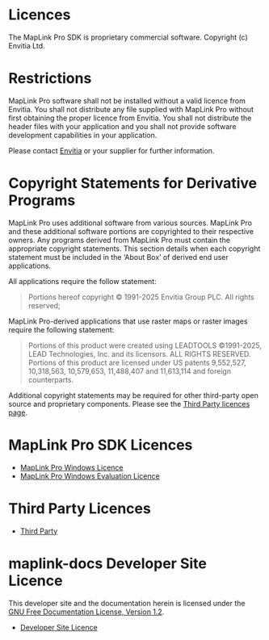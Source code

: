 # Licences

The MapLink Pro SDK is proprietary commercial software. Copyright (c) Envitia Ltd.

# Restrictions

MapLink Pro software shall not be installed without a valid licence from Envitia.
You shall not distribute any file supplied with MapLink Pro without first obtaining the proper licence from Envitia.
You shall not distribute the header files with your application and you shall not provide software development capabilities in your application.

Please contact [Envitia](https://www.envitia.com) or your supplier for further information.

# Copyright Statements for Derivative Programs

MapLink Pro uses additional software from various sources. MapLink Pro and these additional
software portions are copyrighted to their respective owners. Any programs derived from
MapLink Pro must contain the appropriate copyright statements.
This section details when each copyright statement must be included in the ‘About Box’ of
derived end user applications.

All applications require the follow statement:
> Portions hereof copyright © 1991-2025 Envitia Group PLC. All rights reserved;

MapLink Pro-derived applications that use raster maps or raster images require the following statement:
> Portions of this product were created using LEADTOOLS ©1991-2025, LEAD Technologies, Inc. and its licensors. ALL RIGHTS RESERVED. Portions of this product are licensed under US patents 9,552,527, 10,318,563, 10,579,653, 11,488,407 and 11,613,114 and foreign counterparts.

Additional copyright statements may be required for other third-party open source and proprietary components. Please see the [Third Party licences page](./third-party).

# MapLink Pro SDK Licences

- [MapLink Pro Windows Licence](./MapLink%20Pro%20Windows%20Licence.pdf)
- [MapLink Pro Windows Evaluation Licence](MapLink%20Pro%20Windows%20Eval%20Licence.pdf)

# Third Party Licences
- [Third Party](./third-party)

# maplink-docs Developer Site Licence

This developer site and the documentation herein is licensed under the [GNU Free Documentation License, Version 1.2](https://www.gnu.org/licenses/old-licenses/fdl-1.2-standalone.html).

- [Developer Site Licence](../LICENSE.md)
